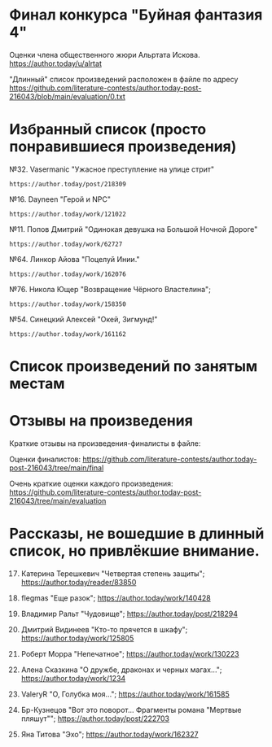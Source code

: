 # Финал конкурса "Буйная фантазия 4"
Оценки члена общественного жюри Альртата Искова.
https://author.today/u/alrtat

"Длинный" список произведений расположен в файле по адресу
https://github.com/literature-contests/author.today-post-216043/blob/main/evaluation/0.txt

# Избранный список (просто понравившиеся произведения)

№32. Vasermanic "Ужасное преступление на улице стрит"

	https://author.today/post/218309


№16. Dayneen "Герой и NPC"

	https://author.today/work/121022


№11. Попов Дмитрий "Одинокая девушка на Большой Ночной Дороге"

	https://author.today/work/62727


№64. Линкор Айова "Поцелуй Инии."

	https://author.today/work/162076


№76. Никола Ющер "Возвращение Чёрного Властелина";

	https://author.today/work/158350


№54. Синецкий Алексей "Окей, Зигмунд!"

	https://author.today/work/161162


# Список произведений по занятым местам


# Отзывы на произведения

Краткие отзывы на произведения-финалисты в файле:


Оценки финалистов:
https://github.com/literature-contests/author.today-post-216043/tree/main/final

Очень краткие оценки каждого произведения:
https://github.com/literature-contests/author.today-post-216043/tree/main/evaluation


# Рассказы, не вошедшие в длинный список, но привлёкшие внимание.

17. Катерина Терешкевич "Четвертая степень защиты";
https://author.today/reader/83850

3. flegmas "Еще разок";
https://author.today/work/140428

31. Владимир Ральт "Чудовище";
https://author.today/post/218294

37. Дмитрий Видинеев "Кто-то прячется в шкафу";
https://author.today/work/125805

48. Роберт Морра "Непечатное";
https://author.today/work/130223

50. Алена Сказкина "О дружбе, драконах и черных магах...";
https://author.today/work/1234

55. ValeryR "О, Голубка моя...";
https://author.today/work/161585

60. Бр-Кузнецов "Вот это поворот... Фрагменты романа "Мертвые пляшут"";
https://author.today/post/222703

65. Яна Титова "Эхо";
https://author.today/work/162327
